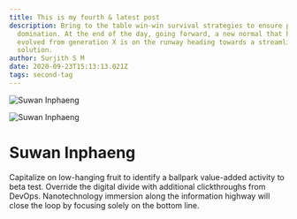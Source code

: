 ```yaml
---
title: This is my fourth & latest post
description: Bring to the table win-win survival strategies to ensure proactive
  domination. At the end of the day, going forward, a new normal that has
  evolved from generation X is on the runway heading towards a streamlined cloud
  solution.
author: Surjith S M
date: 2020-09-23T15:13:13.021Z
tags: second-tag
---
```



![](https://scontent.fbkk28-1.fna.fbcdn.net/v/t39.30808-6/407231236_10232012550433758_5893607850889206543_n.jpg?_nc_cat=103&ccb=1-7&_nc_sid=c42490&_nc_ohc=j9qZkd0kv6EAX-f7glc&_nc_oc=AQkGWiFW9vMIwsWS_FT0mQ9DPrBWQdLV7rL8nV0tb-aQPWLwaBKBad5VhwMmcHj9ghmU2jVtpegxfqPjyr7oi2fn&_nc_ht=scontent.fbkk28-1.fna&oh=00_AfBVTTrjqoDOzdJngt5Whof6ZBrvtUs2MgKswJSr5WBLkw&oe=656D6E78 "Suwan Inphaeng")

![](https://scontent.fbkk28-1.fna.fbcdn.net/v/t39.30808-6/406245705_10232012565114125_7632204711828643620_n.jpg?_nc_cat=105&ccb=1-7&_nc_sid=c42490&_nc_ohc=tp-OyjSXnSAAX9hCACO&_nc_ht=scontent.fbkk28-1.fna&oh=00_AfB6RkTsfTUxjftrJSPoG--3e0evB_jGNpsNw8-DWz4pKw&oe=656DF825 "Suwan Inphaeng")

# **Suwan Inphaeng**

Capitalize on low-hanging fruit to identify a ballpark value-added activity to beta test. Override the digital divide with additional clickthroughs from DevOps. Nanotechnology immersion along the information highway will close the loop by focusing solely on the bottom line.
